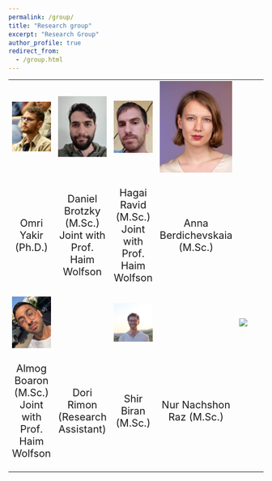 ```yaml
---
permalink: /group/
title: "Research group"
excerpt: "Research Group"
author_profile: true
redirect_from: 
  - /group.html
---
```


<!-- There is an open position for a Master student enrolled in the Bioinformatics / Computer Science programs at Tel Aviv University. -->
<!-- It is jointly supervised with Pr. Haim Wolfson. If you are interested, please send your C.V. and grade transcripts to jeromet@mail.tau.ac.il and wolfson@tau.ac.il . -->

<table style="border: none; border-collapse: collapse; border-spacing: 0; margin: 0; padding: 0;">
  <colgroup>
    <col width="20%">
    <col width="20%">
    <col width="20%">
    <col width="20%">
    <col width="20%">
  </colgroup>  
  <tr style="border: none;">
    <td style="border: none;"> <img src="/images/self/group/omriyakir.jpg" style="width:100%"> </td> 
    <td style="border: none;"> <img src="/images/self/group/daniel_brotzky.jpg" style="width:100%"> </td> 
    <td style="border: none;"> <img src="/images/self/group/hagai_ravid.jpg" style="width:100%"> </td> 
    <td style="border: none;">  <img src="/images/self/group/AnnaBerdichevskaia_small.jpg" style="width:100%"> </td> 
  </tr>
<tr style="border: none;">
  <td style="border: none;"> <p style="text-align: center; font-size: 20px;">Omri Yakir (Ph.D.)</p> </td>
  <td style="border: none;"> <p style="text-align: center; font-size: 20px">Daniel Brotzky (M.Sc.)<br> Joint with Prof. Haim Wolfson</p> </td>
  <td style="border: none;"> <p style="text-align: center; font-size: 20px">Hagai Ravid (M.Sc.)<br> Joint with Prof. Haim Wolfson</p> </td>
<td style="border: none;"> <p style="text-align: center; font-size: 20px">Anna Berdichevskaia (M.Sc.)</p> </td>  
  </tr>
  <tr style="border: none;">
    <td style="border: none;">  <img src="/images/self/group/almog_boaron_small.jpg" style="width:100%"><td> 
    <td style="border: none;">  <img src="/images/self/group/dori_rimon.jpg" style="width:100%"><td>
    <td style="border: none;">  <img src="/images/self/group/shir_biran.jpg" style="width:100%"><td>
    <td style="border: none;">  <img src="/images/self/group/nur_nachshon_raz.jpg" style="width:100%"><td>     
  </tr>
<tr style="border: none;">
  <td style="border: none;"> <p style="text-align: center; font-size: 20px">Almog Boaron (M.Sc.)<br> Joint with Prof. Haim Wolfson</p> </td>
  <td style="border: none;"> <p style="text-align: center; font-size: 20px">Dori Rimon (Research Assistant)</p> </td>
  <td style="border: none;"> <p style="text-align: center; font-size: 20px">Shir Biran (M.Sc.)</p> </td>
  <td style="border: none;"> <p style="text-align: center; font-size: 20px">Nur Nachshon Raz (M.Sc.)</p> </td>
  </tr>  
</table>